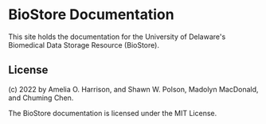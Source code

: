 # BioStore Documentation

This site holds the documentation for the University of Delaware's Biomedical Data Storage Resource (BioStore).

## License

(c) 2022 by Amelia O. Harrison, and Shawn W. Polson, Madolyn MacDonald, and Chuming Chen.

The BioStore documentation is licensed under the MIT License.